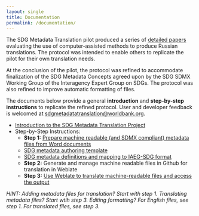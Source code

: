 ```yaml
---
layout: single
title: Documentation
permalink: /documentation/
---
```


The SDG Metadata Translation pilot produced a series of [detailed papers](https://worldbank.github.io/sdg-metadata/pilot/documentation/) evaluating the use of computer-assisted methods to produce Russian translations. The protocol was intended to enable others to replicate the pilot for their own translation needs. 

At the conclusion of the pilot, the protocol was refined to accommodate finalization of the SDG Metadata Concepts agreed upon by the SDG SDMX Working Group of the Interagency Expert Group on SDGs. The protocol was also refined to improve automatic formatting of files.

The documents below provide a general **introduction** and **step-by-step instructions** to replicate the refined protocol. User and developer feedback is welcomed at <sdgmetadatatranslation@worldbank.org>.

* [Introduction to the SDG Metadata Translation Project](https://docs.google.com/presentation/d/16W8f9ryGaTU8rfMls2eszonv3u1O173rpGHnPhmxT4E/edit)
* Step-by-Step Instructions:
  * **Step 1:** [Prepare machine readable (and SDMX compliant) metadata files from Word documents](https://docs.google.com/document/d/1A8VJ5mRfXJ2rrJd9-2z6vnRhRHFxDxAHWVpJ7fyyxIM/edit?usp=sharing)
   * [SDG metadata authoring template](https://docs.google.com/document/d/10IXjvoM6nxLPnk6VCR7leVZ2AYGLzuLCtrcf3kUxEz4/edit?usp=sharing)
   * [SDG metadata definitions and mapping to IAEG-SDG format](https://docs.google.com/document/d/1nxpm9vpaJz5XUdwXUXx1SQUIAYktVtnU_0dOwm0eWUs/edit?usp=sharing)
  * **Step 2:** Generate and manage machine readable files in Github for translation in Weblate  
  * **Step 3:** [Use Weblate to translate machine-readable files and access the output](https://docs.google.com/document/d/1Msu8aOVTItkdFIhN6O0snmKRX1wrD7iaW818ssZncXA/edit#heading=h.gjdgxs)
  
 *HINT: Adding metadata files for translation? Start with step 1. Translating metadata files? Start wtih step 3.
        Editing formatting? For English files, see step 1. For translated files, see step 3.*

